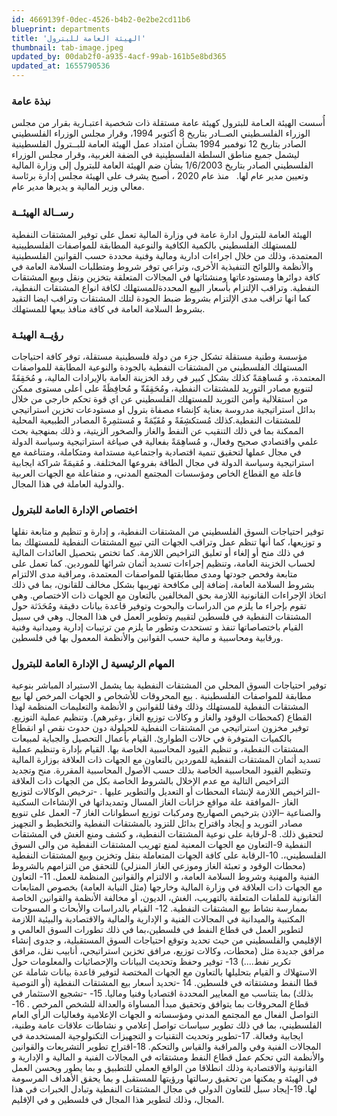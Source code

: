 ```yaml
---
id: 4669139f-0dec-4526-b4b2-0e2be2cd11b6
blueprint: departments
title: 'الهيئة العامة للبترول'
thumbnail: tab-image.jpeg
updated_by: 00dab2f0-a935-4acf-99ab-161b5e8bd365
updated_at: 1655790536
---
```

<h3>نبذة عامة</h3> 
أُسست الهيئة العـامة للبترول كهيئة عامة مستقلة ذات شخصية اعتبـارية  بقرار من مجلس الوزراء الفلسـطيني الصــادر بتاريخ 8 أكتوبر 1994، وقرار مجلس الوزراء الفلسطيني الصادر بتاريخ 12 نوفمبر 1994 بشـأن امتداد عمل الهيئة العامة للبــترول الفلسطينية ليشمل جميع مناطق السلطة الفلسطينية في الضفة الغربية، وقرار مجلس الوزراء الفلسطيني الصادر بتاريخ 1/6/2003 بشأن ضم الهيئة العامة للبترول إلى وزارة المالية وتعيين مدير عام لها.  
منذ عام 2020 ، أصبح يشرف على  الهيئة مجلس إدارة برئاسة معالي وزير المالية و يديرها مدير عام. 

<h3>رســالة الهيئــة</h3> 
الهيئة العامة للبترول ادارة عامة في وزارة المالية تعمل على توفير المشتقات النفطية للمستهلك الفلسطيني بالكمية الكافية والنوعية المطابقة للمواصفات الفلسطيينية المعتمدة، وذلك من خلال اجراءات ادارية ومالية وفنية محددة حسب القوانين الفلسطينية والأنظمة واللوائح التنفيذية الأخرى، وتراعي توفر شروط ومتطلبات السلامة العامة في كافة  دوائرها ومستودعاتها ومنشئاتها في المجالات المتعلقة بتخزين ونقل وبيع المشتقات النفطية. وتراقب الإلتزام بأسعار البيع المحددةللمستهلك لكافة انواع المشتقات النفطية، كما انها تراقب مدى الإلتزام بشروط ضبط الجودة  لتلك المشتقات وتراقب ايضا التقيد بشروط السلامة العامة في  كافة منافذ بيعها للمستهلك.

<h3>رؤيــة الهيئـة</h3>
مؤسسة وطنية مستقلة تشكل جزء من دولة فلسطينية مستقلة، توفر كافة احتياجات المستهلك الفلسطيني من المشتقات النفطية بالجودة والنوعية المطابقة للمواصفات المعتمدة، و مُساهِمَةً كذلك بشكل كبير في رفد الخزينة العامة بالإيرادات المالية، و مُحَقِقَةً لتنويع مصادر التوريد للمشتقات النفطية،  ومُحَقِقَةّ و مُحافِظَةً على أعلى مستوى ممكن من استقلالية وأمن التوريد للمستهلك الفلسطيني عن اي قوة تحكم خارجي من خلال بدائل استراتيجية مدروسة بعناية كإنشاء مصفاة بترول او مستودعات تخزين استراتيجي للمشتقات النفطية.كذلك مُستكشِفَةً و مُقَيّمَةً و مُستثمِرةً المصادر الطبيعية المحلية الممكنة بما في ذلك التنقيب عن النفط والغاز والصخور الزيتية، و ذلك بمنهجية بحث علمي واقتصادي صحيح وفعال، و مُساهِمَةً بفعالية في صياغة استراتيجية وسياسة الدولة في مجال عملها  لتحقيق تنمية اقتصادية واجتماعية مستدامة ومتكاملة، ومتناغمة مع استراتيجية وسياسة الدولة في مجال الطاقة بفروعها المختلفة. و مُقيمَةً شراكة ايجابية فاعلة مع القطاع الخاص  ومؤسسات المجتمع المدني، و متفاعلة مع الجهات العربية والدولية العاملة في هذا المجال.

<h3>اختصاص الإدارة العامة للبترول</h3>
توفير احتياجات السوق الفلسطيني من  المشتقات النفطية، و إدارة  و تنظيم و متابعة نقلها و توزيعها، كما أنها تنظم  عمل وتراقب الجهات التي تبيع المشتقات النفطية للمستهلك بما في ذلك منح أو إلغاء أو تعليق التراخيص اللازمة. كما تختص بتحصيل العائدات المالية لحساب الخزينة العامة، وتنظيم إجراءات تسديد أثمان شرائها للموردين. كما تعمل على متابعة وفحص جودتها ومدى مطابقتها للمواصفات المعتمدة، ومراقبة مدى الالتزام بشروط السلامة العامة، إضافة إلى مكافحة تهريبها بشكل مخالف للقانون، بما في ذلك اتخاذ الإجراءات القانونية اللازمة بحق المخالفين بالتعاون مع الجهات ذات الاختصاص. وهي تقوم  بإجراء ما يلزم من الدراسات والبحوث وتوفير قاعدة بيانات دقيقة  ومُحَدَثة حول المشتقات النفطية في فلسطين لتقييم وتطوير العمل في هذا المجال. وهي في سبيل القيام باختصاصاتها تنفذ و تستحدث وتطور ما يلزم من ترتيبات إدارية  وميدانية وفنية ورقابية ومحاسبية و مالية حسب القوانين والأنظمة المعمول بها في فلسطين.

<h3>المهام الرئيسية ل الإدارة العامة للبترول</h3>
توفير احتياجات السوق المحلي من المشتقات النفطية بما يشمل الاستيراد المباشر بنوعية مطابقة للمواصفات الفلسطينية .
بيع المحروقات للأشخاص و الجهات المرخص لها بيع المشتقات النفطية للمستهلك وذلك وفقا للقوانين و الأنظمة والتعليمات المنظمة لهذا القطاع (كمحطات الوقود والغاز  و وكالات توزيع الغاز ،وغيرهم). وتنظيم عملية التوزيع.
توفير مخزون استراتيجي من المشتقات النفطية للحيلولة دون حدوث نقص او انقطاع بالكميات المتوفرة  في حالات الطوارئ.
القيام بأعمال التحصيل والجباية لمبيعات المشتقات النفطية، و تنظيم القيود المحاسبية الخاصة بها. 
القيام  بإدارة وتنظيم عملية تسديد أثمان المشتقات النفطية للموردين بالتعاون مع الجهات ذات العلاقة بوزارة المالية وتنظيم القيود المحاسبية الخاصة بذلك حسب الأصول المحاسبية المقررة.
منح وتجديد التراخيص التالية مع عدم الإخلال بالشروط الخاصة بكل من الجهات ذات العلاقة -التراخيص اللازمة لإنشاء المحطات أو التعديل والتطوير عليها .
-ترخيص الوكالات لتوزيع الغاز 
-الموافقة علة مواقع خزانات الغاز المسال وتمديداتها في الإنشاءات السكنية والصناعية
 –الإذن بترخيص الصهاريج ومركبات توزيع اسطوانات الغاز 
7- العمل على تنويع مصادر التوريد و إيجاد  واقتراح بدائل للتزود بالمشتقات النفطية  والتخطيط  و التجهيز لتحقيق ذلك.
8-لرقابة على نوعية المشتقات النفطية، و كشف ومنع الغش في المشتقات النفطية 
9-التعاون مع الجهات المعنية لمنع تهريب المشتقات النفطية من والى السوق الفلسطيني،.
 10-الرقابة على  كافة الجهات المتعاملة بنقل وتخزين وبيع المشتقات النفطية (محطات الوقود و تعبئة الغاز وموزعي الغاز المنزلي) للتحقق من التزامهم بالشروط الفنية والمهنية  وشروط السلامة العامة، و الالتزام والقوانين المنظمة للعمل.
11- التعاون مع الجهات ذات العلاقة في وزارة المالية وخارجها (مثل النيابة العامة) بخصوص المتابعات القانونية للملفات المتعلقة بالتهريب، الغش، الديون، أو مخالفة الأنظمة والقوانين الخاصة بممارسة نشاط بيع المشتقات النفطية.
12- القيام بالدراسات والأبحاث و المسوحات المكتبية والميدانية في المجالات الفنية و الإدارية والمالية والاقتصادية والبيئية  اللازمة لتطوير العمل في قطاع النفط في فلسطين،بما في ذلك تطورات السوق العالمي و الإقليمي والفلسطيني من حيث تحديد وتوقع احتياجات السوق المستقبلية، و جدوى إنشاء مرافق جديدة مثل (محطات، وكالات توزيع، مرافق تخزين استراتيجي، أنابيب نقل، مرافق تكرير نفط....)
13- توفير وحفظ وتحديث البيانات  والإحصائيات والمعلومات حول الاستهلاك و القيام بتحليلها بالتعاون مع الجهات المختصة لتوفير قاعدة بيانات شاملة عن قطا النفط ومشتقاته في فلسطين.
14 -تحديد أسعار  بيع المشتقات النفطية (أو التوصية بذلك) بما يتناسب مع المعايير المحددة اقتصاديا وفنيا وماليا.
15- -تشجيع الاستثمار في قطاع المحروقات بما يتوافق وتحقيق مبدأ المساواة والعدالة للشخص المرخص .
16-  التواصل الفعال مع المجتمع المدني ومؤسساته و الجهات الإعلامية  وفعاليات الرأي العام الفلسطيني، بما في ذلك تطوير  سياسات تواصل إعلامي و نشاطات علاقات عامة وطنية، ايجابية وفعالة.  
17-تطوير وتحديث  التقنيات و التجهيزات التكنولوجية المستخدمة  في المجالات الفنية وفي  والمراقبة والقياس  والتحكم.  
18-اقتراح تطوير التشريعات والقوانين والأنظمة التي تحكم عمل قطاع النفط ومشتقاته في المجالات الفنية و المالية  و الإدارية و القانونية والاقتصادية وذلك انطلاقا من الواقع العملي للتطبيق و بما يطور ويحسن العمل في الهيئة و يمكنها من تحقيق رسالتها ورؤيتها للمستقبل و بما يحقق الأهداف المرسومة لها.
19-إيجاد سبل للتعاون الدولي في مجال المشتقات النفطية وتبادل الخبرات في هذا المجال، وذلك لتطوير هذا المجال في فلسطين و في الإقليم.